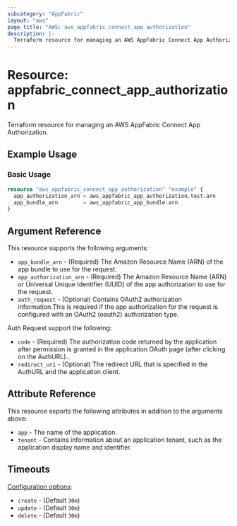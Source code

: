 ```yaml
---
subcategory: "AppFabric"
layout: "aws"
page_title: "AWS: aws_appfabric_connect_app_authorization"
description: |-
  Terraform resource for managing an AWS AppFabric Connect App Authorization.
---
```


# Resource: appfabric_connect_app_authorization

Terraform resource for managing an AWS AppFabric Connect App Authorization.

## Example Usage

### Basic Usage

```terraform
resource "aws_appfabric_connect_app_authorization" "example" {
  app_authorization_arn = aws_appfabric_app_authorization.test.arn
  app_bundle_arn        = aws_appfabric_app_bundle.arn
}
```

## Argument Reference

This resource supports the following arguments:

* `app_bundle_arn` - (Required) The Amazon Resource Name (ARN) of the app bundle to use for the request.
* `app_authorization_arn` - (Required) The Amazon Resource Name (ARN) or Universal Unique Identifier (UUID) of the app authorization to use for the request.
* `auth_request` - (Optional) Contains OAuth2 authorization information.This is required if the app authorization for the request is configured with an OAuth2 (oauth2) authorization type.


Auth Request support the following:

* `code` - (Required) The authorization code returned by the application after permission is granted in the application OAuth page (after clicking on the AuthURL)..
* `redirect_uri` - (Optional) The redirect URL that is specified in the AuthURL and the application client.

## Attribute Reference

This resource exports the following attributes in addition to the arguments above:

* `app` - The name of the application.
* `tenant` - Contains information about an application tenant, such as the application display name and identifier.

## Timeouts

[Configuration options](https://developer.hashicorp.com/terraform/language/resources/syntax#operation-timeouts):

* `create` - (Default `30m`)
* `update` - (Default `30m`)
* `delete` - (Default `30m`)
